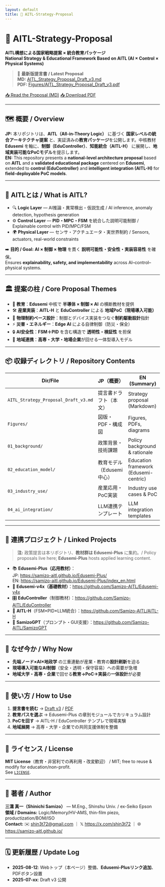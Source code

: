 ```yaml
---
layout: default
title: 📘 AITL-Strategy-Proposal
---
```


# 📘 AITL-Strategy-Proposal  
**AITL構想による国家戦略提案 × 統合教育パッケージ**  
**National Strategy & Educational Framework Based on AITL (AI × Control × Physical Systems)**

> 📄 **最新版提言書 / Latest Proposal**  
> **MD:** [AITL_Strategy_Proposal_Draft_v3.md](./AITL_Strategy_Proposal_Draft_v3.md)  
> **PDF:** [Figures/AITL_Strategy_Proposal_Draft_v3.pdf](./Figures/AITL_Strategy_Proposal_Draft_v3.pdf)

<div style="margin:1rem 0;">
  <a href="./AITL_Strategy_Proposal_Draft_v3.md" class="btn btn-primary">📥 Read the Proposal (MD)</a>
  <a href="./Figures/AITL_Strategy_Proposal_Draft_v3.pdf" class="btn">📥 Download PDF</a>
</div>

---

## 🗺️ 概要 / Overview
**JP:** 本リポジトリは、**AITL（All-in-Theory Logic）** に基づく **国家レベルの統合アーキテクチャ提案** と、実証済みの**教育パッケージ**を公開します。中核教材 **Edusemi** を軸に、**制御（EduController）**、**知能統合（AITL-H）** に展開し、**地域実装可能なPoCモデル**を提示します。  
**EN:** This repository presents a **national-level architecture proposal** based on **AITL** and a **validated educational package** centered on **Edusemi**, extended to **control (EduController)** and **intelligent integration (AITL-H)** for **field-deployable PoC models**.

---

## 🧠 AITLとは / What is AITL?
- 🔍 **Logic Layer** — AI推論・異常検出・仮説生成 / AI inference, anomaly detection, hypothesis generation  
- ⚙️ **Control Layer** — **PID・MPC・FSM** を統合した説明可能制御 / Explainable control with PID/MPC/FSM  
- 🌍 **Physical Layer** — センサ・アクチュエータ・実世界制約 / Sensors, actuators, real-world constraints

➡️ **目的 / Goal:** **AI × 制御 × 物理** を貫く **説明可能性・安全性・実装容易性** を確保。  
Ensures **explainability, safety, and implementability** across AI–control–physical systems.

---

## 🏛️ 提案の柱 / Core Proposal Themes
- 🏫 **教育**：**Edusemi** 中核で **半導体 × 制御 × AI** の横断教材を提供  
- 🛠 **産業実装**：**AITL-H** と **EduController** による **地域PoC（現場導入可能）**  
- 🧱 **物理制約ベース設計**：制御とデバイス実装をつなぐ**制約駆動設計**指針  
- ⚡ **災害・エネルギー**：**Edge AI** による自律制御（防災・保全）  
- 🔒 **AI安全性**：**FSM＋PID** を含む構造で **透明性・検証性** を担保  
- 🤝 **地域連携**：**高専・大学・地場企業**が回せる一体型導入モデル

---

## 📦 収録ディレクトリ / Repository Contents
| Dir/File | JP（概要） | EN (Summary) |
|---|---|---|
| `AITL_Strategy_Proposal_Draft_v3.md` | 提言書ドラフト（本文） | Strategy proposal (Markdown) |
| `Figures/` | 図版・PDF・構成図 | Figures, PDFs, diagrams |
| `01_background/` | 政策背景・技術課題 | Policy background & rationale |
| `02_education_model/` | 教育モデル（Edusemi中心） | Education framework (Edusemi-centric) |
| `03_industry_use/` | 産業応用・PoC実装 | Industry use cases & PoC |
| `04_ai_integration/` | LLM連携テンプレート | LLM integration templates |

---

## 🔗 連携プロジェクト / Linked Projects
> **注:** 政策提言は本リポジトリ、**教材群は Edusemi-Plus** に集約。/ Policy proposals live here; **Edusemi-Plus** hosts applied learning content.

- 📚 **Edusemi-Plus（応用教材）**：  
  JP: https://samizo-aitl.github.io/Edusemi-Plus/  
  EN: https://samizo-aitl.github.io/Edusemi-Plus/index_en.html
- 🧱 **Edusemi-v4x（基礎教材）**：https://github.com/Samizo-AITL/Edusemi-v4x  
- 🎛 **EduController**（制御教材）：https://github.com/Samizo-AITL/EduController  
- 🤖 **AITL-H**（FSM×PID×LLM統合）：https://github.com/Samizo-AITL/AITL-H  
- 🧠 **SamizoGPT**（プロンプト・GUI支援）：https://github.com/Samizo-AITL/SamizoGPT

---

## 🧭 なぜ今か / Why Now
- **先端ノード×AI×地政学** の三重連動が産業・教育の**設計刷新**を迫る  
- **現場導入可能なAI制御**（安全・透明・保守容易）への需要が急増  
- **地域大学・高専・企業**で回せる**教育→PoC→実装**の**一体設計**が必要

---

## 🧪 使い方 / How to Use
1. **提言書を読む** → [Draft v3](./AITL_Strategy_Proposal_Draft_v3.md) / [PDF](./Figures/AITL_Strategy_Proposal_Draft_v3.pdf)  
2. **教育パスを選ぶ** → Edusemi-Plus の章別モジュールでカリキュラム設計  
3. **PoCを回す** → AITL-H / EduController テンプレで現場実験  
4. **地域展開** → 高専・大学・企業での共同支援体制を整備

---

## 📄 ライセンス / License
**MIT License**（教育・非営利での再利用・改変歓迎） / MIT; free to reuse & modify for education/non-profit.  
See [`LICENSE`](./LICENSE).

---

## 👤 著者 / Author
**三溝 真一（Shinichi Samizo）** — M.Eng., Shinshu Univ. / ex-Seiko Epson  
**領域 / Domains:** Logic/Memory/HV-AMS, thin-film piezo, productization/BOM/ISO  
**Contact:** ✉️ [shin3t72@gmail.com](mailto:shin3t72@gmail.com) ｜ 𝕏 https://x.com/shin3t72 ｜ 🌐 https://samizo-aitl.github.io/

---

## 🗓 更新履歴 / Update Log
- **2025-08-12**: Webトップ（本ページ）整備、**Edusemi-Plusリンク追加**、PDFボタン設置  
- **2025-07-xx**: Draft v3 公開

